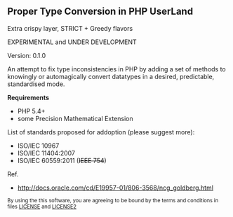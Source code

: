 Proper Type Conversion in PHP UserLand 
--------------

Extra crispy layer, STRICT + Greedy flavors  

EXPERIMENTAL and UNDER DEVELOPMENT

Version: 0.1.0

An attempt to fix type inconsistencies in PHP by adding a set of methods to knowingly or automagically convert datatypes in a desired, predictable, standardised mode.

**Requirements**  

 - PHP 5.4+
 - some Precision Mathematical Extension
 
List of standards proposed for addoption (please suggest more):  

 - ISO/IEC 10967
 - ISO/IEC 11404:2007 
 - ISO/IEC 60559:2011 (~~IEEE 754~~)

Ref.  

 - http://docs.oracle.com/cd/E19957-01/806-3568/ncg_goldberg.html

<sub>By using the this software, you are agreeing to be bound by the terms and conditions in files  [LICENSE](https://github.com/godka/typeConvert/blob/master/LICENSE) and [LICENSE2](https://github.com/godka/typeConvert/blob/master/LICENSE2)</sub>
